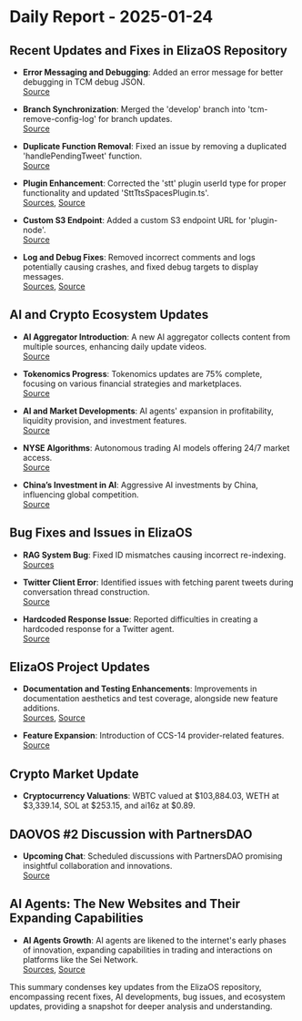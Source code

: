 # Daily Report - 2025-01-24

## Recent Updates and Fixes in ElizaOS Repository

- **Error Messaging and Debugging**: Added an error message for better debugging in TCM debug JSON.  
  [Source](https://github.com/elizaOS/eliza/commit/2cac5dfa32952f89663fe11b18a9908c3bd7f305)

- **Branch Synchronization**: Merged the 'develop' branch into 'tcm-remove-config-log' for branch updates.  
  [Source](https://github.com/elizaOS/eliza/commit/d56dfe847cc73ac961f3c06220479cdd3f321eff)

- **Duplicate Function Removal**: Fixed an issue by removing a duplicated 'handlePendingTweet' function.  
  [Source](https://github.com/elizaOS/eliza/commit/49e2ce7359032ae5fa6d2575c29b7ca9adf1635c)

- **Plugin Enhancement**: Corrected the 'stt' plugin userId type for proper functionality and updated 'SttTtsSpacesPlugin.ts'.  
  [Sources](https://github.com/elizaOS/eliza/commit/c0529a07995f7b06bb1add5a4b837ced1cc64ca3),
  [Source](https://github.com/elizaOS/eliza/commit/52dad5ff584b2465d4157ccc0cf2c6e14f6ed492)

- **Custom S3 Endpoint**: Added a custom S3 endpoint URL for 'plugin-node'.  
  [Source](https://github.com/elizaOS/eliza/commit/a20d512e92da89db61eb249a5107edee13bd2bb3)

- **Log and Debug Fixes**: Removed incorrect comments and logs potentially causing crashes, and fixed debug targets to display messages.  
  [Sources](https://github.com/elizaOS/eliza/commit/f37c889c0e18659079786a16b88df0f3b3df8fd9),
  [Source](https://github.com/elizaOS/eliza/commit/1c25851022582aef1339eabc6aa0712b34cb7104)

## AI and Crypto Ecosystem Updates

- **AI Aggregator Introduction**: A new AI aggregator collects content from multiple sources, enhancing daily update videos.  
  [Source](https://twitter.com/ai16zdao/status/1882597532452454774)

- **Tokenomics Progress**: Tokenomics updates are 75% complete, focusing on various financial strategies and marketplaces.  
  [Source](https://twitter.com/ai16zdao/status/1882597530657308782)

- **AI and Market Developments**: AI agents' expansion in profitability, liquidity provision, and investment features.  
  [Source](https://twitter.com/ai16zdao/status/1882597527108948333)

- **NYSE Algorithms**: Autonomous trading AI models offering 24/7 market access.  
  [Source](https://twitter.com/dankvr/status/1882899136321896449)

- **China’s Investment in AI**: Aggressive AI investments by China, influencing global competition.  
  [Source](https://twitter.com/0xwitchy/status/1882637014367109245)

## Bug Fixes and Issues in ElizaOS

- **RAG System Bug**: Fixed ID mismatches causing incorrect re-indexing.  
  [Sources](https://github.com/elizaOS/eliza/commit/02f61148f67793ec61f31d7f92dbd746398fe553)

- **Twitter Client Error**: Identified issues with fetching parent tweets during conversation thread construction.  
  [Source](https://github.com/elizaOS/eliza/issues/2700)

- **Hardcoded Response Issue**: Reported difficulties in creating a hardcoded response for a Twitter agent.  
  [Source](https://github.com/elizaOS/eliza/issues/2697)

## ElizaOS Project Updates

- **Documentation and Testing Enhancements**: Improvements in documentation aesthetics and test coverage, alongside new feature additions.  
  [Sources](https://github.com/elizaOS/eliza/pull/2698),
  [Source](https://github.com/elizaOS/eliza/pull/2719)

- **Feature Expansion**: Introduction of CCS-14 provider-related features.  
  [Source](https://github.com/elizaOS/eliza/pull/2699)

## Crypto Market Update

- **Cryptocurrency Valuations**: WBTC valued at $103,884.03, WETH at $3,339.14, SOL at $253.15, and ai16z at $0.89.

## DAOVOS #2 Discussion with PartnersDAO

- **Upcoming Chat**: Scheduled discussions with PartnersDAO promising insightful collaboration and innovations.  
  [Source](https://twitter.com/daosdotfun/status/1882763415195922822)

## AI Agents: The New Websites and Their Expanding Capabilities

- **AI Agents Growth**: AI agents are likened to the internet's early phases of innovation, expanding capabilities in trading and interactions on platforms like the Sei Network.  
  [Sources](https://twitter.com/ai16zdao/status/1882600543761408244),
  [Source](https://github.com/elizaOS/eliza/pull/2720)

This summary condenses key updates from the ElizaOS repository, encompassing recent fixes, AI developments, bug issues, and ecosystem updates, providing a snapshot for deeper analysis and understanding.
